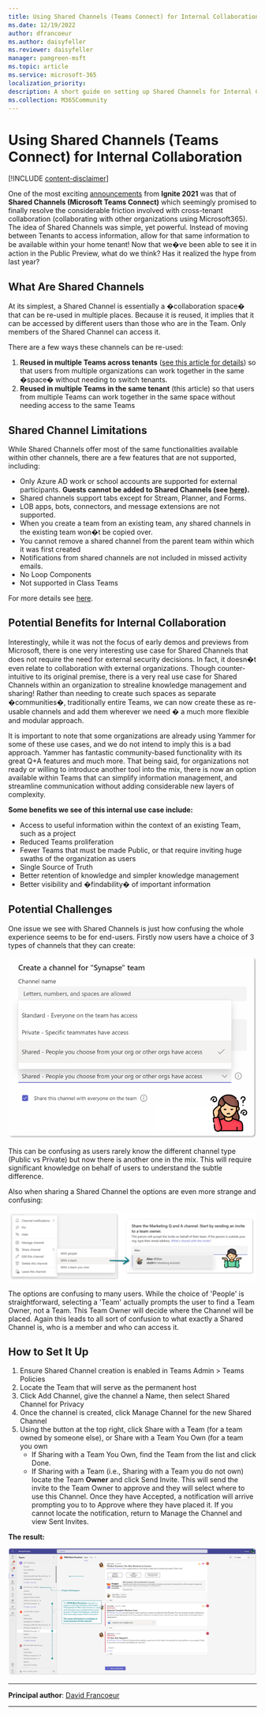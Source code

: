 ```yaml
---
title: Using Shared Channels (Teams Connect) for Internal Collaboration
ms.date: 12/19/2022
author: dfrancoeur
ms.author: daisyfeller
ms.reviewer: daisyfeller
manager: pamgreen-msft
ms.topic: article
ms.service: microsoft-365
localization_priority: 
description: A short guide on setting up Shared Channels for Internal Collaboration within your Tenant.
ms.collection: M365Community
---
```


# Using Shared Channels (Teams Connect) for Internal Collaboration

[!INCLUDE [content-disclaimer](includes/content-disclaimer.md)]

One of the most exciting [announcements](https://techcommunity.microsoft.com/t5/microsoft-teams-blog/what-s-new-in-microsoft-teams-microsoft-ignite-2021/ba-p/2118226) from **Ignite 2021** was that of **Shared Channels (Microsoft Teams Connect)** which seemingly promised to finally resolve the considerable friction involved with cross-tenant collaboration (collaborating with other organizations using Microsoft365). The idea of Shared Channels was simple, yet powerful. Instead of moving between Tenants to access information, allow for that same information to be available within your home tenant! Now that we�ve been able to see it in action in the Public Preview, what do we think? Has it realized the hype from last year?

## What Are Shared Channels

At its simplest, a Shared Channel is essentially a �collaboration space� that can be re-used in multiple places. Because it is reused, it implies that it can be accessed by different users than those who are in the Team. Only members of the Shared Channel can access it. 

There are a few ways these channels can be re-used:
1. **Reused in multiple Teams across tenants** ([see this article for details]((https://learn.microsoft.com/en-us/microsoft-365/community/using-shared-channels-for-external-collaboration))) so that users from multiple organizations can work together in the same �space� without needing to switch tenants.
2. **Reused in multiple Teams in the same tenant** (this article) so that users from multiple Teams can work together in the same space without needing access to the same Teams

## Shared Channel Limitations

While Shared Channels offer most of the same functionalities available within other channels, there are a few features that are not supported, including:

- Only Azure AD work or school accounts are supported for external participants. **Guests cannot be added to Shared Channels (see [here](https://support.microsoft.com/en-us/office/guests-and-shared-channels-in-teams-612de4ce-e7a3-4579-b086-bb8ff9f2d11e)).**
- Shared channels support tabs except for Stream, Planner, and Forms.
- LOB apps, bots, connectors, and message extensions are not supported.
- When you create a team from an existing team, any shared channels in the existing team won�t be copied over.
- You cannot remove a shared channel from the parent team within which it was first created
- Notifications from shared channels are not included in missed activity emails.
- No Loop Components
- Not supported in Class Teams

For more details see [here](https://learn.microsoft.com/en-us/microsoftteams/shared-channels).

## Potential Benefits for Internal Collaboration

Interestingly, while it was not the focus of early demos and previews from Microsoft, there is one very interesting use case for Shared Channels that does not require the need for external security decisions. In fact, it doesn�t even relate to collaboration with external organizations. Though counter-intuitive to its original premise, there is a very real use case for Shared Channels within an organization to strealine knowledge management and sharing! Rather than needing to create such spaces as separate �communities�, traditionally entire Teams, we can now create these as re-usable channels and add them wherever we need � a much more flexible and modular approach.

It is important to note that some organizations are already using Yammer for some of these use cases, and we do not intend to imply this is a bad approach. Yammer has fantastic community-based functionality with its great Q+A features and much more. That being said, for organizations not ready or willing to introduce another tool into the mix, there is now an option available within Teams that can simplify information management, and streamline communication without adding considerable new layers of complexity.

**Some benefits we see of this internal use case include:**

- Access to useful information within the context of an existing Team, such as a project
- Reduced Teams proliferation
- Fewer Teams that must be made Public, or that require inviting huge swaths of the organization as users
- Single Source of Truth
- Better retention of knowledge and simpler knowledge management
- Better visibility and �findability� of important information

## Potential Challenges

One issue we see with Shared Channels is just how confusing the whole experience seems to be for end-users. Firstly now users have a choice of 3 types of channels that they can create:

![Shared Channel Challenges 1](media/using-shared-channels-for-internal-collaboration\sharedchannels2_1.png)

This can be confusing as users rarely know the different channel type (Public vs Private) but now there is another one in the mix. This will require significant knowledge on behalf of users to understand the subtle difference.

Also when sharing a Shared Channel the options are even more strange and confusing:

![Shared Channel Challenges 2](media/using-shared-channels-for-internal-collaboration\sharedchannels2_2.png)

The options are confusing to many users. While the choice of 'People' is straightforward, selecting a 'Team' actually prompts the user to find a Team Owner, not a Team. This Team Owner will decide where the Channel will be placed. Again this leads to all sort of confusion to what exactly a Shared Channel is, who is a member and who can access it.

## How to Set It Up

1. Ensure Shared Channel creation is enabled in Teams Admin > Teams Policies
2. Locate the Team that will serve as the permanent host
3. Click Add Channel, give the channel a Name, then select Shared Channel for Privacy
4. Once the channel is created, click Manage Channel for the new Shared Channel
5. Using the button at the top right, click Share with a Team (for a team owned by someone else), or Share with a Team You Own (for a team you own
    - If Sharing with a Team You Own, find the Team from the list and click Done.
    - If Sharing with a Team (i.e., Sharing with a Team you do not own) locate the Team **Owner** and click Send Invite. This will send the invite to the Team Owner to approve and they will select where to use this Channel. Once they have Accepted, a notification will arrive prompting you to to Approve where they have placed it. If you cannot locate the notification, return to Manage the Channel and view Sent Invites.

**The result:**

![Shared Channel Result](media/using-shared-channels-for-internal-collaboration\sharedchannels2_3.png)

---

**Principal author**: [David Francoeur](https://www.linkedin.com/in/dfrancoeur/)

---

